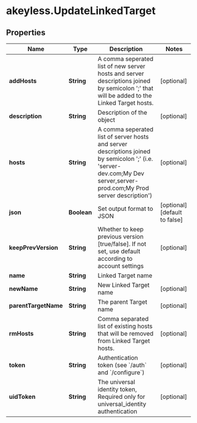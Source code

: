 # akeyless.UpdateLinkedTarget

## Properties

Name | Type | Description | Notes
------------ | ------------- | ------------- | -------------
**addHosts** | **String** | A comma seperated list of new server hosts and server descriptions joined by semicolon &#39;;&#39; that will be added to the Linked Target hosts. | [optional] 
**description** | **String** | Description of the object | [optional] 
**hosts** | **String** | A comma seperated list of server hosts and server descriptions joined by semicolon &#39;;&#39; (i.e. &#39;server-dev.com;My Dev server,server-prod.com;My Prod server description&#39;) | [optional] 
**json** | **Boolean** | Set output format to JSON | [optional] [default to false]
**keepPrevVersion** | **String** | Whether to keep previous version [true/false]. If not set, use default according to account settings | [optional] 
**name** | **String** | Linked Target name | 
**newName** | **String** | New Linked Target name | [optional] 
**parentTargetName** | **String** | The parent Target name | [optional] 
**rmHosts** | **String** | Comma separated list of existing hosts that will be removed from Linked Target hosts. | [optional] 
**token** | **String** | Authentication token (see &#x60;/auth&#x60; and &#x60;/configure&#x60;) | [optional] 
**uidToken** | **String** | The universal identity token, Required only for universal_identity authentication | [optional] 


